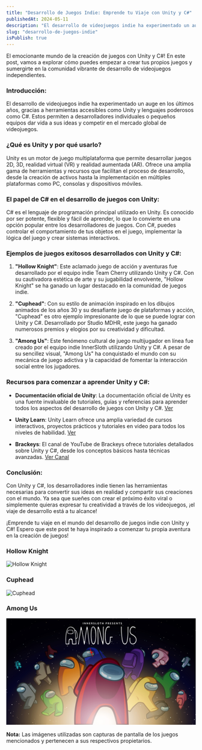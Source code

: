 ```yaml
---
title: "Desarrollo de Juegos Indie: Emprende tu Viaje con Unity y C#"
publishedAt: 2024-05-11
description: "El desarrollo de videojuegos indie ha experimentado un auge en los últimos años, gracias a herramientas accesibles como Unity y lenguajes poderosos como C#"
slug: "desarrollo-de-juegos-indie"
isPublish: true
---
```


El emocionante mundo de la creación de juegos con Unity y C#! En este post, vamos a explorar cómo puedes empezar a crear tus propios juegos y sumergirte en la comunidad vibrante de desarrollo de videojuegos independientes.

### Introducción:

El desarrollo de videojuegos indie ha experimentado un auge en los últimos años, gracias a herramientas accesibles como Unity y lenguajes poderosos como C#. Estos permiten a desarrolladores individuales o pequeños equipos dar vida a sus ideas y competir en el mercado global de videojuegos.

### ¿Qué es Unity y por qué usarlo?

Unity es un motor de juego multiplataforma que permite desarrollar juegos 2D, 3D, realidad virtual (VR) y realidad aumentada (AR). Ofrece una amplia gama de herramientas y recursos que facilitan el proceso de desarrollo, desde la creación de activos hasta la implementación en múltiples plataformas como PC, consolas y dispositivos móviles.

### El papel de C# en el desarrollo de juegos con Unity:

C# es el lenguaje de programación principal utilizado en Unity. Es conocido por ser potente, flexible y fácil de aprender, lo que lo convierte en una opción popular entre los desarrolladores de juegos. Con C#, puedes controlar el comportamiento de tus objetos en el juego, implementar la lógica del juego y crear sistemas interactivos.

### Ejemplos de juegos exitosos desarrollados con Unity y C#:

1. **"Hollow Knight"**: Este aclamado juego de acción y aventuras fue desarrollado por el equipo indie Team Cherry utilizando Unity y C#. Con su cautivadora estética de arte y su jugabilidad envolvente, "Hollow Knight" se ha ganado un lugar destacado en la comunidad de juegos indie.

2. **"Cuphead"**: Con su estilo de animación inspirado en los dibujos animados de los años 30 y su desafiante juego de plataformas y acción, "Cuphead" es otro ejemplo impresionante de lo que se puede lograr con Unity y C#. Desarrollado por Studio MDHR, este juego ha ganado numerosos premios y elogios por su creatividad y dificultad.

3. **"Among Us"**: Este fenómeno cultural de juego multijugador en línea fue creado por el equipo indie InnerSloth utilizando Unity y C#. A pesar de su sencillez visual, "Among Us" ha conquistado el mundo con su mecánica de juego adictiva y la capacidad de fomentar la interacción social entre los jugadores.

### Recursos para comenzar a aprender Unity y C#:

- **Documentación oficial de Unity**: La documentación oficial de Unity es una fuente invaluable de tutoriales, guías y referencias para aprender todos los aspectos del desarrollo de juegos con Unity y C#. [Ver](https://unity.com/es/learn)

- **Unity Learn**: Unity Learn ofrece una amplia variedad de cursos interactivos, proyectos prácticos y tutoriales en video para todos los niveles de habilidad. [Ver](https://learn.unity.com/)

- **Brackeys**: El canal de YouTube de Brackeys ofrece tutoriales detallados sobre Unity y C#, desde los conceptos básicos hasta técnicas avanzadas. [Ver Canal](https://www.youtube.com/user/Brackeys)

### Conclusión:

Con Unity y C#, los desarrolladores indie tienen las herramientas necesarias para convertir sus ideas en realidad y compartir sus creaciones con el mundo. Ya sea que sueñes con crear el próximo éxito viral o simplemente quieras expresar tu creatividad a través de los videojuegos, ¡el viaje de desarrollo está a tu alcance!

¡Emprende tu viaje en el mundo del desarrollo de juegos indie con Unity y C#! Espero que este post te haya inspirado a comenzar tu propia aventura en la creación de juegos!

### Hollow Knight

![Hollow Knight](../../../public/posts/hollow.avif)

### Cuphead

![Cuphead](../../../public/posts/cuphead.avif)

### Among Us

![Among Us](../../../public/posts/amogus.jpeg)

**Nota:** Las imágenes utilizadas son capturas de pantalla de los juegos mencionados y pertenecen a sus respectivos propietarios.

